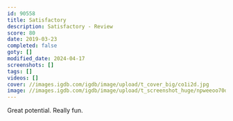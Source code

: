 ```yaml
---
id: 90558
title: Satisfactory
description: Satisfactory - Review
score: 80
date: 2019-03-23
completed: false
goty: []
modified_date: 2024-04-17
screenshots: []
tags: []
videos: []
cover: //images.igdb.com/igdb/image/upload/t_cover_big/co1i2d.jpg
image: //images.igdb.com/igdb/image/upload/t_screenshot_huge/npweeoo70ddlquksyt4o.jpg
---
```

Great potential. Really fun.
